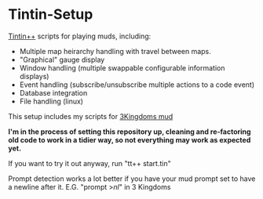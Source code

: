 # Tintin-Setup
[Tintin++](http://tintin.sourceforge.net) scripts for playing muds, including:

* Multiple map heirarchy handling with travel between maps.
* "Graphical" gauge display
* Window handling (multiple swappable configurable information displays)
* Event handling (subscribe/unsubscribe multiple actions to a code event)
* Database integration
* File handling (linux)

This setup includes my scripts for [3Kingdoms mud](http://3k.org/)

**I'm in the process of setting this repository up, cleaning and re-factoring old code to work in a tidier way, so not everything may work as expected yet.**

If you want to try it out anyway, run "tt++ start.tin"

Prompt detection works a lot better if you have your mud prompt set to have a newline after it.
E.G. "prompt >$nl$" in 3 Kingdoms
